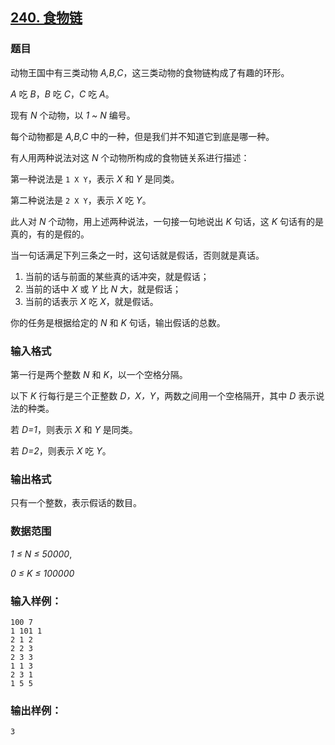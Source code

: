 ## [240. 食物链](https://www.acwing.com/problem/content/242/)

### 题目

动物王国中有三类动物 *A,B,C*，这三类动物的食物链构成了有趣的环形。

*A* 吃 *B*，*B* 吃 *C*，*C* 吃 *A*。

现有 *N* 个动物，以 *1 ~ N* 编号。

每个动物都是 *A,B,C* 中的一种，但是我们并不知道它到底是哪一种。

有人用两种说法对这 *N* 个动物所构成的食物链关系进行描述：

第一种说法是 `1 X Y`，表示 *X* 和 *Y* 是同类。

第二种说法是 `2 X Y`，表示 *X* 吃 *Y*。

此人对 *N* 个动物，用上述两种说法，一句接一句地说出 *K* 句话，这 *K* 句话有的是真的，有的是假的。

当一句话满足下列三条之一时，这句话就是假话，否则就是真话。

1. 当前的话与前面的某些真的话冲突，就是假话；
2. 当前的话中 *X* 或 *Y* 比 *N* 大，就是假话；
3. 当前的话表示 *X* 吃 *X*，就是假话。

你的任务是根据给定的 *N* 和 *K* 句话，输出假话的总数。

### 输入格式

第一行是两个整数 *N* 和 *K*，以一个空格分隔。

以下 *K* 行每行是三个正整数 *D，X，Y*，两数之间用一个空格隔开，其中 *D* 表示说法的种类。

若 *D=1*，则表示 *X* 和 *Y* 是同类。

若 *D=2*，则表示 *X* 吃 *Y*。

### 输出格式

只有一个整数，表示假话的数目。

### 数据范围

*1 ≤ N ≤ 50000*,

*0 ≤ K ≤ 100000*

### 输入样例：

```
100 7
1 101 1
2 1 2
2 2 3
2 3 3
1 1 3
2 3 1
1 5 5
```

### 输出样例：

```
3
```
